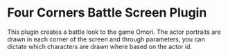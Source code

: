 <h1>Four Corners Battle Screen Plugin</h1>
This plugin creates a battle look to the game Omori. The actor portraits are drawn in each corner of the screen 
and through parameters, you can dictate which characters are drawn where based on the actor id.
